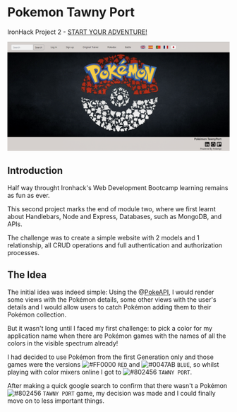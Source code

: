 # Pokemon Tawny Port

IronHack Project 2 - [START YOUR ADVENTURE!](https://joaomiguelinacio.github.io/demon-slayer-dodging/)

![](./public/images/read-me-home-page.png)

## Introduction

Half way throught Ironhack's Web Development Bootcamp learning remains as fun as ever.

This second project marks the end of module two, where we first learnt about Handlebars, Node and Express, Databases, such as MongoDB, and APIs.

The challenge was to create a simple website with 2 models and 1 relationship, all CRUD operations and full authentication and authorization processes.

## The Idea

The initial idea was indeed simple: Using the @[PokeAPI](https://pokeapi.co/), I would render some views with the Pokémon details, some other views with the user's details and I would allow users to catch Pokémon adding them to their Pokémon collection.

But it wasn't long until I faced my first challenge: to pick a color for my application name when there are Pokémon games with the names of all the colors in the visible spectrum already!

I had decided to use Pokémon from the first Generation only and those games were the versions ![#FF0000](https://via.placeholder.com/15/f03c15/000000?text=+) `RED` and ![#0047AB](https://via.placeholder.com/15/c5f015/000000?text=+) `BLUE`, so whilst playing with color mixers online I got to ![#802456](https://via.placeholder.com/15/c5f015/000000?text=+) `TAWNY PORT`.

After making a quick google search to confirm that there wasn't a Pokémon ![#802456](https://via.placeholder.com/15/c5f015/000000?text=+) `TAWNY PORT` game, my decision was made and I could finally move on to less important things.
